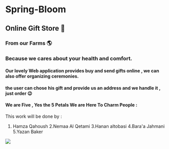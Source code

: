 # Spring-Bloom
## Online Gift Store 💐
### From our Farms 🌎
### Because we cares about your health and comfort.
#### Our lovely Web application  provides buy and send gifts online , we can  also  offer organizing ceremonies.
#### the user can chose his gift and provide us an address and we handle it , just order 😉

#### We are Five , Yes the 5 Petals We are Here To Charm People :
This work will be done by :
1. Hamza Qahoush
2.Nemaa Al Qetami
3.Hanan altobasi
4.Bara'a Jahmani
5.Yazan Baker

![](https://miro.medium.com/max/10846/1*c4PwAk-scwsmIsgonBgqYA.jpeg)



